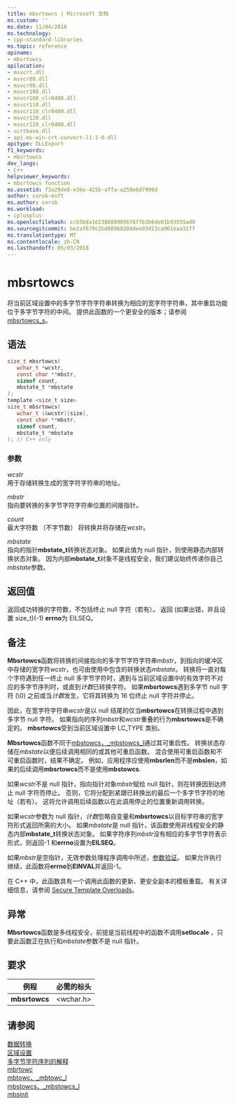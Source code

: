 ```yaml
---
title: mbsrtowcs | Microsoft 文档
ms.custom: ''
ms.date: 11/04/2016
ms.technology:
- cpp-standard-libraries
ms.topic: reference
apiname:
- mbsrtowcs
apilocation:
- msvcrt.dll
- msvcr80.dll
- msvcr90.dll
- msvcr100.dll
- msvcr100_clr0400.dll
- msvcr110.dll
- msvcr110_clr0400.dll
- msvcr120.dll
- msvcr120_clr0400.dll
- ucrtbase.dll
- api-ms-win-crt-convert-l1-1-0.dll
apitype: DLLExport
f1_keywords:
- mbsrtowcs
dev_langs:
- C++
helpviewer_keywords:
- mbsrtowcs function
ms.assetid: f3a29de8-e36e-425b-a7fa-a258e6d7909d
author: corob-msft
ms.author: corob
ms.workload:
- cplusplus
ms.openlocfilehash: ccb5bda16238888905678ffb3b6de01b93555ad0
ms.sourcegitcommit: be2a7679c2bd80968204dee03d13ca961eaa31ff
ms.translationtype: MT
ms.contentlocale: zh-CN
ms.lasthandoff: 05/03/2018
---
```

# <a name="mbsrtowcs"></a>mbsrtowcs

将当前区域设置中的多字节字符字符串转换为相应的宽字符字符串，其中重启功能位于多字节字符的中间。 提供此函数的一个更安全的版本；请参阅 [mbsrtowcs_s](mbsrtowcs-s.md)。

## <a name="syntax"></a>语法

```C
size_t mbsrtowcs(
   wchar_t *wcstr,
   const char **mbstr,
   sizeof count,
   mbstate_t *mbstate
);
template <size_t size>
size_t mbsrtowcs(
   wchar_t (&wcstr)[size],
   const char **mbstr,
   sizeof count,
   mbstate_t *mbstate
); // C++ only
```

### <a name="parameters"></a>参数

*wcstr*<br/>
用于存储转换生成的宽字符字符串的地址。

*mbstr*<br/>
指向要转换的多字节字符字符串位置的间接指针。

*count*<br/>
最大字符数 （不字节数） 将转换并将存储在*wcstr*。

*mbstate*<br/>
指向的指针**mbstate_t**转换状态对象。 如果此值为 null 指针，则使用静态内部转换状态对象。 因为内部**mbstate_t**对象不是线程安全，我们建议始终传递你自己*mbstate*参数。

## <a name="return-value"></a>返回值

返回成功转换的字符数，不包括终止 null 字符（若有）。 返回 (如果出错，并且设置 size_t)(-1) **errno**为 EILSEQ。

## <a name="remarks"></a>备注

**Mbsrtowcs**函数将转换的间接指向的多字节字符字符串*mbstr*，到指向的缓冲区中存储的宽字符*wcstr*，也可由使用中包含的转换状态*mbstate*。 转换将一直对每个字符遇到任一终止 null 多字节字符时，遇到与当前区域设置中的有效字符不对应的多字节序列时，或直到*计数*已转换字符。 如果**mbsrtowcs**遇到多字节 null 字符 (\0) 之前或当*计数*发生，它将其转换为 16 位终止 null 字符并停止。

因此，在宽字符字符串*wcstr*是以 null 结尾的仅当**mbsrtowcs**在转换过程中遇到多字节 null 字符。 如果指向的序列*mbstr*和*wcstr*重叠的行为**mbsrtowcs**是不确定的。 **mbsrtowcs**受到当前区域设置中 LC_TYPE 类别。

**Mbsrtowcs**函数不同于[mbstowcs，_mbstowcs_l](mbstowcs-mbstowcs-l.md)通过其可重启性。 转换状态存储在*mbstate*以便后续调用相同的或其他可重启函数。 混合使用可重启函数和不可重启函数时，结果不确定。  例如，应用程序应使用**mbsrlen**而不是**mbslen**，如果的后续调用**mbsrtowcs**而不是使用**mbstowcs**.

如果*wcstr*不是 null 指针，指向指针对象*mbstr*赋给 null 指针，则在转换因到达终止 null 字符而停止。 否则，它将分配到紧跟已转换出的最后一个多字节字符的地址（若有）。 这将允许调用后续函数以在此调用停止的位置重新调用转换。

如果*wcstr*参数为 null 指针，*计数*忽略自变量和**mbsrtowcs**以目标字符串的宽字符形式返回所需的大小。 如果*mbstate*是 null 指针，该函数使用非线程安全的静态内部**mbstate_t**转换状态对象。 如果字符序列*mbstr*没有相应的多字节字符表示形式，则返回-1 和**errno**设置为**EILSEQ**。

如果*mbstr*是空指针，无效参数处理程序调用中所述，[参数验证](../../c-runtime-library/parameter-validation.md)。 如果允许执行继续，此函数将**errno**到**EINVAL**并返回-1。

在 C++ 中，此函数具有一个调用此函数的更新、更安全副本的模板重载。 有关详细信息，请参阅 [Secure Template Overloads](../../c-runtime-library/secure-template-overloads.md)。

## <a name="exceptions"></a>异常

**Mbsrtowcs**函数是多线程安全，前提是当前线程中的函数不调用**setlocale** ，只要此函数正在执行和*mbstate*参数不是 null 指针。

## <a name="requirements"></a>要求

|例程|必需的标头|
|-------------|---------------------|
|**mbsrtowcs**|\<wchar.h>|

## <a name="see-also"></a>请参阅

[数据转换](../../c-runtime-library/data-conversion.md)<br/>
[区域设置](../../c-runtime-library/locale.md)<br/>
[多字节字符序列的解释](../../c-runtime-library/interpretation-of-multibyte-character-sequences.md)<br/>
[mbrtowc](mbrtowc.md)<br/>
[mbtowc、_mbtowc_l](mbtowc-mbtowc-l.md)<br/>
[mbstowcs、_mbstowcs_l](mbstowcs-mbstowcs-l.md)<br/>
[mbsinit](mbsinit.md)<br/>
